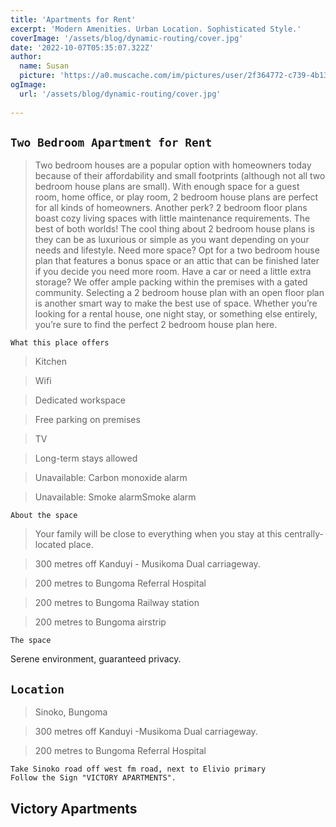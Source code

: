 ```yaml
---
title: 'Apartments for Rent'
excerpt: 'Modern Amenities. Urban Location. Sophisticated Style.'
coverImage: '/assets/blog/dynamic-routing/cover.jpg'
date: '2022-10-07T05:35:07.322Z'
author:
  name: Susan
  picture: 'https://a0.muscache.com/im/pictures/user/2f364772-c739-4b13-9170-17e18a513620.jpg?aki_policy=profile_large'
ogImage:
  url: '/assets/blog/dynamic-routing/cover.jpg'
 
---
```


## `Two Bedroom Apartment for Rent`
> Two bedroom houses are a popular option with homeowners today because of their affordability and small footprints (although not all two bedroom house plans are small). With enough space for a guest room, home office, or play room, 2 bedroom house plans are perfect for all kinds of homeowners. Another perk? 2 bedroom floor plans boast cozy living spaces with little maintenance requirements. The best of both worlds! The cool thing about 2 bedroom house plans is they can be as luxurious or simple as you want depending on your needs and lifestyle. Need more space? Opt for a two bedroom house plan that features a bonus space or an attic that can be finished later if you decide you need more room. Have a car or need a little extra storage? We offer ample packing within the premises with a gated community. Selecting a 2 bedroom house plan with an open floor plan is another smart way to make the best use of space. Whether you’re looking for a rental house, one night stay, or something else entirely, you’re sure to find the perfect 2 bedroom house plan here.


`What this place offers`


> Kitchen

> Wifi

> Dedicated workspace

> Free parking on premises

> TV

> Long-term stays allowed

> Unavailable: Carbon monoxide alarm

> Unavailable: Smoke alarmSmoke alarm

```
About the space
```
> Your family will be close to everything when you stay at 
this centrally-located place.

> 300 metres off Kanduyi - Musikoma Dual carriageway.

> 200 metres to Bungoma Referral Hospital

> 200 metres to Bungoma Railway station

> 200 metres to Bungoma airstrip

```
The space
```
Serene environment, guaranteed privacy.

## `Location`
> Sinoko, Bungoma

> 300 metres off Kanduyi -Musikoma Dual carriageway.

> 200 metres to Bungoma Referral Hospital

```
Take Sinoko road off west fm road, next to Elivio primary
Follow the Sign "VICTORY APARTMENTS".
```

## Victory Apartments
